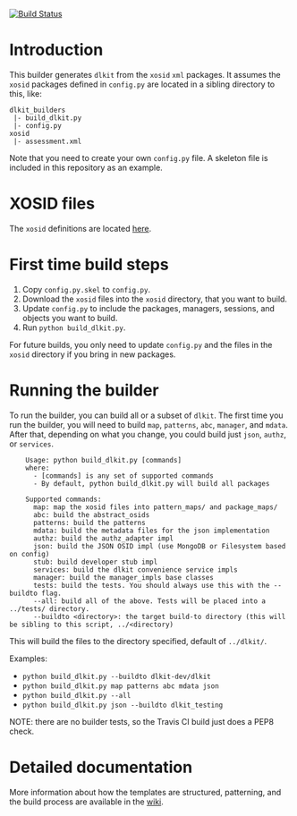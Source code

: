 [![Build Status](https://travis-ci.org/mitsei/dlkit_builders.svg?branch=master)](https://travis-ci.org/mitsei/dlkit_builders)

# Introduction

This builder generates `dlkit` from the `xosid` `xml` packages. It assumes
the `xosid` packages defined in `config.py` are located in a sibling
directory to this, like:

```
dlkit_builders
 |- build_dlkit.py
 |- config.py
xosid
 |- assessment.xml
```

Note that you need to create your own `config.py` file. A skeleton file
is included in this repository as an example.

# XOSID files

The `xosid` definitions are located [here](https://app.assembla.com/spaces/osid/git/source/master/definitions/xosid).

# First time build steps

1. Copy `config.py.skel` to `config.py`.
2. Download the `xosid` files into the `xosid` directory, that you want to build.
3. Update `config.py` to include the packages, managers,
    sessions, and objects you want to build.
4. Run `python build_dlkit.py`.

For future builds, you only need to update `config.py` and the files in the
`xosid` directory if you bring in new packages.

# Running the builder

To run the builder, you can build all or a subset of `dlkit`. The first time
you run the builder, you will need to build `map`, `patterns`, `abc`, `manager`,
and `mdata`. After that, depending on what you change, you could build just
`json`, `authz`, or `services`. 

```
    Usage: python build_dlkit.py [commands]
    where:
      - [commands] is any set of supported commands
      - By default, python build_dlkit.py will build all packages
    
    Supported commands:
      map: map the xosid files into pattern_maps/ and package_maps/
      abc: build the abstract_osids
      patterns: build the patterns
      mdata: build the metadata files for the json implementation
      authz: build the authz_adapter impl
      json: build the JSON OSID impl (use MongoDB or Filesystem based on config)
      stub: build developer stub impl
      services: build the dlkit convenience service impls
      manager: build the manager_impls base classes
      tests: build the tests. You should always use this with the --buildto flag.
      --all: build all of the above. Tests will be placed into a ../tests/ directory.
      --buildto <directory>: the target build-to directory (this will be sibling to this script, ../<directory)
```

This will build the files to the directory specified, default of `../dlkit/`.

Examples:
  - `python build_dlkit.py --buildto dlkit-dev/dlkit`
  - `python build_dlkit.py map patterns abc mdata json`
  - `python build_dlkit.py --all`
  - `python build_dlkit.py json --buildto dlkit_testing`


NOTE: there are no builder tests, so the Travis CI build just does a PEP8 check.

# Detailed documentation
More information about how the templates are structured, patterning, and the build process are available in the [wiki](https://github.com/mitsei/dlkit_builders/wiki).
